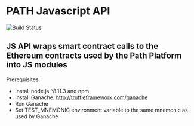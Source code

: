 # PATH Javascript API #
[![Build Status](https://travis-ci.org/path-foundation/path-protocol-js-api.svg?branch=master)](https://travis-ci.org/path-foundation/path-protocol-js-api)

## JS API wraps smart contract calls to the Ethereum contracts used by the Path Platform into JS modules ##

Prerequisites:
* Install node.js ^8.11.3 and npm
* Install Ganache: http://truffleframework.com/ganache
* Run Ganache
* Set TEST_MNEMONIC environment variable to the same mnemonic as used by Ganache
